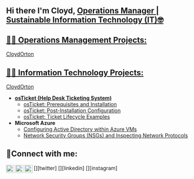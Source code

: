 ## Hi there I'm Cloyd, <a href="https://www.linkedin.com/in/cloyd-orton-539a8321b">Operations Manager | Sustainable Information Technology (IT)🤓 
<h2>👨‍💻 Operations Management Projects:</h2> CloydOrton

<h2>👨‍💻 Information Technology Projects:</h2> CloydOrton

- <b>osTicket (Help Desk Ticketing System)</b>
  - [osTicket: Prerequisites and Installation](https://github.com/CloydOrton/osticket-prereqs)
  - [osTicket: Post-Installation Configuration](https://github.com/CloydOrton/post-install-config)
  - [osTicket: Ticket Lifecycle Examples](https://github.com/CloydOrton/ticket-lifecycle)
- <b>Microsoft Azure</b>
  - [Configuring Active Directory within Azure VMs](https://github.com/CloydOrton/configure-ad)
  - [Network Security Groups (NSGs) and Inspecting Network Protocols](https://github.com/CloydOrton/azure-network-protocols)

<h2>🤳Connect with me:</h2>

[<img align="left" alt="Josh | Twitter" width="22px" src="https://cdn.jsdelivr.net/npm/simple-icons@v3/icons/twitter.svg" />][twitter]
[<img align="left" alt="Josh | LinkedIn" width="22px" src="https://cdn.jsdelivr.net/npm/simple-icons@v3/icons/linkedin.svg" />][linkedin]
[<img align="left" alt="Josh | Instagram" width="22px" src="https://cdn.jsdelivr.net/npm/simple-icons@v3/icons/instagram.svg" />][instagram]

 
 
 
